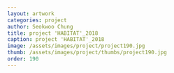 ```yaml
---
layout: artwork
categories: project
author: Seokwoo Chung
title: project 'HABITAT'_2018
caption: project 'HABITAT'_2018
image: /assets/images/project/project190.jpg
thumb: /assets/images/project/thumbs/project190.jpg
order: 190
---
```

